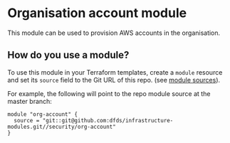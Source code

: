 # Organisation account module 
This module can be used to provision AWS accounts in the organisation.

## How do you use a module?

To use this module in your Terraform templates, create a `module` resource and set its `source` field to the Git URL of
this repo. (see [module
sources](https://www.terraform.io/docs/modules/sources.html)).

For example, the following will point to the repo module source at the master branch:

```hcl
module "org-account" {
  source = "git::git@github.com:dfds/infrastructure-modules.git//security/org-account"
}
```

